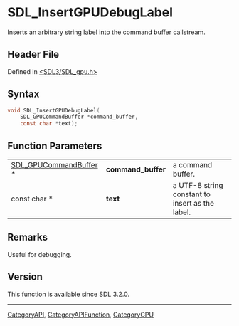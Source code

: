 # SDL_InsertGPUDebugLabel

Inserts an arbitrary string label into the command buffer callstream.

## Header File

Defined in [<SDL3/SDL_gpu.h>](https://github.com/libsdl-org/SDL/blob/main/include/SDL3/SDL_gpu.h)

## Syntax

```c
void SDL_InsertGPUDebugLabel(
    SDL_GPUCommandBuffer *command_buffer,
    const char *text);
```

## Function Parameters

|                                                |                    |                                                 |
| ---------------------------------------------- | ------------------ | ----------------------------------------------- |
| [SDL_GPUCommandBuffer](SDL_GPUCommandBuffer) * | **command_buffer** | a command buffer.                               |
| const char *                                   | **text**           | a UTF-8 string constant to insert as the label. |

## Remarks

Useful for debugging.

## Version

This function is available since SDL 3.2.0.

----
[CategoryAPI](CategoryAPI), [CategoryAPIFunction](CategoryAPIFunction), [CategoryGPU](CategoryGPU)

